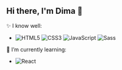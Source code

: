 ## Hi there, I'm Dima 👋

✨ I know well:
- ![HTML5](https://img.shields.io/badge/html5-E34F26.svg?style=for-the-badge&logo=html5&logoColor=white)
  ![CSS3](https://img.shields.io/badge/css3-1572B6.svg?style=for-the-badge&logo=css3&logoColor=white)
  ![JavaScript](https://img.shields.io/badge/javascript-F7DF1E.svg?style=for-the-badge&logo=javascript&logoColor=black)
  ![Sass](https://img.shields.io/badge/sass-CC6699.svg?style=for-the-badge&logo=sass&logoColor=white)


🌱 I’m currently learning:
- ![React](https://img.shields.io/badge/react-20232A.svg?style=for-the-badge&logo=react&logoColor=61DAFB)
